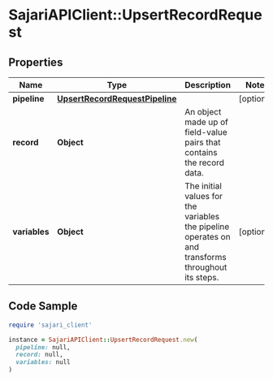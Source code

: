 # SajariAPIClient::UpsertRecordRequest

## Properties

| Name | Type | Description | Notes |
| ---- | ---- | ----------- | ----- |
| **pipeline** | [**UpsertRecordRequestPipeline**](UpsertRecordRequestPipeline.md) |  | [optional] |
| **record** | **Object** | An object made up of field-value pairs that contains the record data. |  |
| **variables** | **Object** | The initial values for the variables the pipeline operates on and transforms throughout its steps. | [optional] |

## Code Sample

```ruby
require 'sajari_client'

instance = SajariAPIClient::UpsertRecordRequest.new(
  pipeline: null,
  record: null,
  variables: null
)
```

